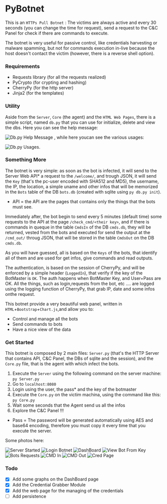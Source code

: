 # PyBotnet

This is an `HTTPs Pull Botnet` :
The victims are always active and every 30 seconds (you can change the time for request), send a request to the C&C Panel for check if there are commands to execute.

The botnet is very useful for passive control, like credentials harvesting or malware spamming, but not for commands execution in-live because the host doesn't contact the victim (however, there is a reverse shell option).

### Requirements

- Requests library (for all the requests realized)
- PyCrypto (for crypting and hashing)
- CherryPy (for the http server)
- Jinja2 (for the templates)

### Utility

Aside from the `Server`, `Core` (the agent) and the `HTML Web Pages`, there is a simple script, named `db.py` that you can use for initialize, delete and view the dbs.
Here you can see the help message: 

![Db.py Help Message](https://github.com/Mik317/PyBotnet/blob/master/doc/dbhelp.png)
, while here youcan see the various usages:

![Db.py Usages](https://github.com/Mik317/PyBotnet/blob/master/doc/dbopt.png).

### Something More

The botnet is very simple: as soon as the bot is infected, it will send to the Server Web API* a request to the `/welcome/`, and trough JSON, it will send the `Key` (that's the pc-user encoded with SHA512 and MD5), the username, the IP, the location, a simple uname and other infos that will be memorized in the `Bots` table of the DB `bots.db` (created with sqlite using `py db.py init`).

* API = the API are the pages that contains only the things that the bots must see.

Immediately after, the bot begin to send every 5 minutes (default time) some requests to the API at the page `/check_cmd/<their key>`, and if there is commands in queque in the table `CmdsIn` of the DB `cmds.db`, they will be returned, vested from the bots and executed for send the output at the `/cmd_out/` throug JSON, that will be stored in the table `CmdsOut` on the DB `cmds.db`.

As you will have guessed, all is based on the `Keys` of the bots, that identify all of them and are used for get infos, give commands and read outputs.

The authentication, is based on the session of CherryPy, and will be enforced by a simple header (`LoggedIn`), that verify if the key of the BotMaster is `OK`. The auth happens when BotMaster Key, and User+Pass are OK.
All the things, such as login,requests from the bot, etc .... are logged using the logging function of CherryPy, that grab IP, date and some infos onthe request.

This botnet provide a very beautiful web panel, written in `HTML`+`Bootstrap`+`Chart.js`,and allow you to:
- Control and manage all the bots 
- Send commands to bots
- Have a nice view of the data

### Get Started

This botnet is composed by 2 main files: `Server.py` (that's the HTTP Server that contains API, C&C Panel, the DBs of sqlite and the session), and the `Core.py` file, that is the agent with which infect the bots.

1. Execute the `Server` using the following command on the server machine: `py Server.py`
2. Go to `localhost:8080`
3. Login using the user, the pass* and the key of the botmaster
4. Execute the `Core.py` on the victim machina, using the command like this: `py Core.py`
5. Wait some seconds that the Agent send us all the infos
6. Explore the C&C Panel !!!

* Pass = The password will be generated automatically using AES and base64 encoding, therefore you must copy it every time that you execute the server.

Some photos here:

![Server Started](https://github.com/Mik317/PyBotnet/blob/master/doc/startserver.png)
![Login Botnet](https://github.com/Mik317/PyBotnet/blob/master/doc/login.png)
![DashBoard](https://github.com/Mik317/PyBotnet/blob/master/doc/dashboard.png)
![View Bot From Key](https://github.com/Mik317/PyBotnet/blob/master/doc/view.png)
![Bots Requests](https://github.com/Mik317/PyBotnet/blob/master/doc/botrequests.png)
![CMD In](https://github.com/Mik317/PyBotnet/blob/master/doc/cmdin.png)
![CMD Out](https://github.com/Mik317/PyBotnet/blob/master/doc/cdmout.png)
![Cred Page](https://github.com/Mik317/PyBotnet/blob/master/doc/cred.png)

### Todo
- [x] Add some graphs on the DashBoard page
- [x] Add the Credential Grabber Module
- [x] Add the web page for the managing of the credentials
- [ ] Add persistence
